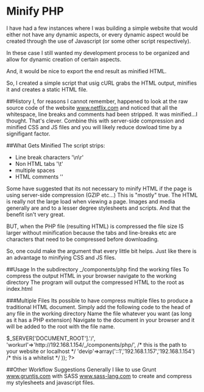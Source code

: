 # Minify PHP
I have had a few instances where I was building a simple website that would either not have any dynamic aspects, or every dynamic aspect would be created through the use of Javascript (or some other script respectively).

In these case I still wanted my development process to be organized and allow for dynamic creation of certain aspects.

And, it would be nice to export the end result as minified HTML.

So, I created a simple script that usig cURL grabs the HTML output, minifies it and creates a static HTML file.

##History
I, for reasons I cannot remember, happened to look at the raw source code of the website www.netflix.com and noticed that all the whitespace, line breaks and comments had been stripped.
It was minified...I thought. That's clever. Combine this with server-side compression and minified CSS and JS files and you will likely reduce dowload time by a signifigant factor.

##What Gets Minified
The script strips:
- Line break characters '\n\r'
- Non HTML tabs '\t'
- multiple spaces
- HTML comments '<!-- content -->'

Some have suggested that its not necessary to minify HTML if the page is using server-side compression (GZIP etc...)
This is "mostly" true. The HTML is really not the large load when viewing a page. Images and media generally are and to a lesser degree
stylesheets and scripts. And that the benefit isn't very great.

BUT, when the PHP file (resulting HTML) is compressed the file size IS larger without minification because the tabs and line-breaks etc
are characters that need to be compressed before downloading.

So, one could make the argument that every little bit helps. Just like there is an advantage to minifying CSS and JS files.

##Usage
In the subdirectory _/components/php find the working files 
To compress the output HTML in your browser navigate to the working directory
The program will output the compressed HTML to the root as index.html

###Multiple Files
Its possible to have compress multiple files to produce a traditional HTML document.
Simply add the following code to the head of any file in the working directory
Name the file whatever you want (as long as it has a PHP extension)
Navigate to the document in your browser and it will be added to the root with the file name.

<?php
        require_once('compress.php');
        $compress = new Compress(array(
            'filepath'=>$_SERVER['DOCUMENT_ROOT'].'/',
            'workurl'=>'http://192.168.1.154/_/components/php/', /* this is the path to your website or localhost */
            'devip'=>array('::1','192.168.1.157','192.168.1.154') /* this is a whitelist */
        ));
?>
    
##Other Workflow Suggestions
Generally I like to use Grunt www.gruntjs.com with SASS www.sass-lang.com to create and compress my stylesheets and javascript files.




